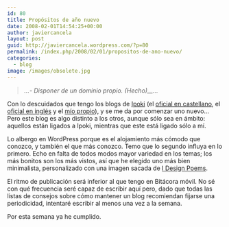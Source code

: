 ```yaml
---
id: 80
title: Propósitos de año nuevo
date: 2008-02-01T14:54:25+00:00
author: javiercancela
layout: post
guid: http://javiercancela.wordpress.com/?p=80
permalink: /index.php/2008/02/01/propositos-de-ano-nuevo/
categories:
  - blog
image: /images/obsolete.jpg
---
```

> _&#8230;- Disponer de un dominio propio. (Hecho)__&#8230;_

Con lo descuidados que tengo los blogs de <a href="http://www.ipoki.com" title="Ipoki" target="_blank">Ipoki</a> (el <a href="http://blogs.ipoki.com/es/" title="Blog de Ipoki" target="_blank">oficial en castellano</a>, el <a href="http://blogs.ipoki.com" title="Ipoki blog" target="_blank">oficial en inglés</a> y el <a href="http://blogs.ipoki.com/javier" title="Bitácora móvil" target="_blank">mío propio</a>), y se me da por comenzar uno nuevo&#8230; Pero este blog es algo distinto a los otros, aunque sólo sea en ámbito: aquellos están ligados a Ipoki, mientras que este está ligado sólo a mí.

Lo albergo en WordPress porque es el alojamiento más cómodo que conozco, y también el que más conozco. Temo que lo segundo influya en lo primero. Echo en falta de todos modos mayor variedad en los temas; los más bonitos son los más vistos, así que he elegido uno más bien minimalista, personalizado con una imagen sacada de <a href="http://100pixel.blogspot.com/" title="I Design Poems" target="_blank">I Design Poems</a>.

El ritmo de publicación será inferior al que tengo en Bitácora móvil. No sé con qué frecuencia seré capaz de escribir aquí pero, dado que todas las listas de consejos sobre cómo mantener un blog recomiendan fijarse una periodicidad, intentaré escribir al menos una vez a la semana.

Por esta semana ya he cumplido.